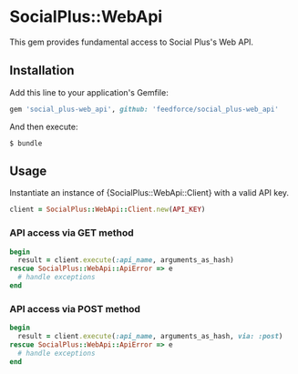 # SocialPlus::WebApi

This gem provides fundamental access to Social Plus's Web API.

## Installation

Add this line to your application's Gemfile:

```ruby
gem 'social_plus-web_api', github: 'feedforce/social_plus-web_api'
```

And then execute:

    $ bundle

## Usage

Instantiate an instance of {SocialPlus::WebApi::Client} with a valid API key.

```ruby
client = SocialPlus::WebApi::Client.new(API_KEY)
```

### API access via GET method

```ruby
begin
  result = client.execute(:api_name, arguments_as_hash)
rescue SocialPlus::WebApi::ApiError => e
  # handle exceptions
end
```

### API access via POST method

```ruby
begin
  result = client.execute(:api_name, arguments_as_hash, via: :post)
rescue SocialPlus::WebApi::ApiError => e
  # handle exceptions
end
```

